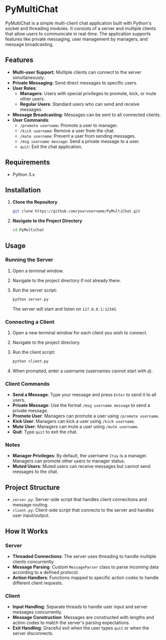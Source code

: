 # PyMultiChat

PyMultiChat is a simple multi-client chat application built with Python's socket and threading modules. It consists of a server and multiple clients that allow users to communicate in real-time. The application supports features like private messaging, user management by managers, and message broadcasting.

## Features

- **Multi-user Support**: Multiple clients can connect to the server simultaneously.
- **Private Messaging**: Send direct messages to specific users.
- **User Roles**:
  - **Managers**: Users with special privileges to promote, kick, or mute other users.
  - **Regular Users**: Standard users who can send and receive messages.
- **Message Broadcasting**: Messages can be sent to all connected clients.
- **User Commands**:
  - `/promote username`: Promote a user to manager.
  - `/kick username`: Remove a user from the chat.
  - `/mute username`: Prevent a user from sending messages.
  - `/msg username message`: Send a private message to a user.
  - `quit`: Exit the chat application.

## Requirements

- Python 3.x

## Installation

1. **Clone the Repository**

   ```bash
   git clone https://github.com/yourusername/PyMultiChat.git
   ```

2. **Navigate to the Project Directory**

   ```bash
   cd PyMultiChat
   ```

## Usage

### Running the Server

1. Open a terminal window.

2. Navigate to the project directory if not already there.

3. Run the server script:

   ```bash
   python server.py
   ```

   The server will start and listen on `127.0.0.1:12345`.

### Connecting a Client

1. Open a new terminal window for each client you wish to connect.

2. Navigate to the project directory.

3. Run the client script:

   ```bash
   python client.py
   ```

4. When prompted, enter a username (usernames cannot start with `@`).

### Client Commands

- **Send a Message**: Type your message and press `Enter` to send it to all users.
- **Private Message**: Use the format `/msg username message` to send a private message.
- **Promote User**: Managers can promote a user using `/promote username`.
- **Kick User**: Managers can kick a user using `/kick username`.
- **Mute User**: Managers can mute a user using `/mute username`.
- **Quit**: Type `quit` to exit the chat.

### Notes

- **Manager Privileges**: By default, the username `Itay` is a manager. Managers can promote other users to manager status.
- **Muted Users**: Muted users can receive messages but cannot send messages to the chat.

## Project Structure

- `server.py`: Server-side script that handles client connections and message routing.
- `client.py`: Client-side script that connects to the server and handles user input/output.

## How It Works

### Server

- **Threaded Connections**: The server uses threading to handle multiple clients concurrently.
- **Message Parsing**: Custom `MessageParser` class to parse incoming data according to a defined protocol.
- **Action Handlers**: Functions mapped to specific action codes to handle different client requests.

### Client

- **Input Handling**: Separate threads to handle user input and server messages concurrently.
- **Message Construction**: Messages are constructed with lengths and action codes to match the server's parsing expectations.
- **Exit Handling**: Graceful exit when the user types `quit` or when the server disconnects.
